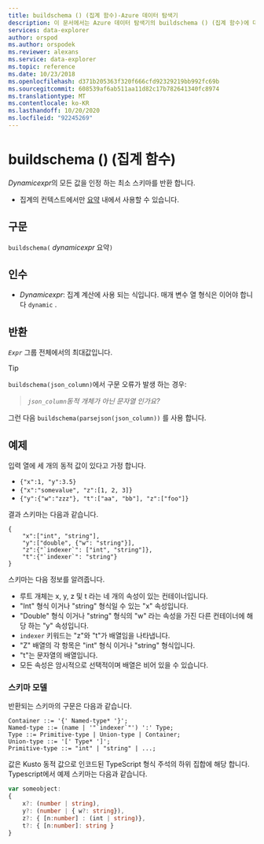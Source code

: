 ```yaml
---
title: buildschema () (집계 함수)-Azure 데이터 탐색기
description: 이 문서에서는 Azure 데이터 탐색기의 buildschema () (집계 함수)에 대해 설명 합니다.
services: data-explorer
author: orspod
ms.author: orspodek
ms.reviewer: alexans
ms.service: data-explorer
ms.topic: reference
ms.date: 10/23/2018
ms.openlocfilehash: d371b205363f320f666cfd92329219bb992fc69b
ms.sourcegitcommit: 608539af6ab511aa11d82c17b782641340fc8974
ms.translationtype: MT
ms.contentlocale: ko-KR
ms.lasthandoff: 10/20/2020
ms.locfileid: "92245269"
---
```

# <a name="buildschema-aggregation-function"></a>buildschema () (집계 함수)

*Dynamicexpr*의 모든 값을 인정 하는 최소 스키마를 반환 합니다.

* 집계의 컨텍스트에서만 [요약](summarizeoperator.md) 내에서 사용할 수 있습니다.

## <a name="syntax"></a>구문

`buildschema(` *dynamicexpr* 요약`)`

## <a name="arguments"></a>인수

* *Dynamicexpr*: 집계 계산에 사용 되는 식입니다. 매개 변수 열 형식은 이어야 합니다 `dynamic` . 

## <a name="returns"></a>반환

*`Expr`* 그룹 전체에서의 최대값입니다.

> [!TIP] 
> `buildschema(json_column)`에서 구문 오류가 발생 하는 경우:
>
> > *`json_column`동적 개체가 아닌 문자열 인가요?*
>
> 그런 다음 `buildschema(parsejson(json_column))` 를 사용 합니다.

## <a name="example"></a>예제

입력 열에 세 개의 동적 값이 있다고 가정 합니다.

* `{"x":1, "y":3.5}`
* `{"x":"somevalue", "z":[1, 2, 3]}`
* `{"y":{"w":"zzz"}, "t":["aa", "bb"], "z":["foo"]}`

결과 스키마는 다음과 같습니다.

```kusto
{ 
    "x":["int", "string"],
    "y":["double", {"w": "string"}],
    "z":{"`indexer`": ["int", "string"]},
    "t":{"`indexer`": "string"}
}
```

스키마는 다음 정보를 알려줍니다.

* 루트 개체는 x, y, z 및 t 라는 네 개의 속성이 있는 컨테이너입니다.
* "Int" 형식 이거나 "string" 형식일 수 있는 "x" 속성입니다.
* "Double" 형식 이거나 "string" 형식의 "w" 라는 속성을 가진 다른 컨테이너에 해당 하는 "y" 속성입니다.
* ``indexer`` 키워드는 "z"와 "t"가 배열임을 나타냅니다.
* "Z" 배열의 각 항목은 "int" 형식 이거나 "string" 형식입니다.
* "t"는 문자열의 배열입니다.
* 모든 속성은 암시적으로 선택적이며 배열은 비어 있을 수 있습니다.

### <a name="schema-model"></a>스키마 모델

반환되는 스키마의 구문은 다음과 같습니다.

```output
Container ::= '{' Named-type* '}';
Named-type ::= (name | '"`indexer`"') ':' Type;
Type ::= Primitive-type | Union-type | Container;
Union-type ::= '[' Type* ']';
Primitive-type ::= "int" | "string" | ...;
```

값은 Kusto 동적 값으로 인코드된 TypeScript 형식 주석의 하위 집합에 해당 합니다. Typescript에서 예제 스키마는 다음과 같습니다.

```typescript
var someobject: 
{
    x?: (number | string),
    y?: (number | { w?: string}),
    z?: { [n:number] : (int | string)},
    t?: { [n:number]: string }
}
```
